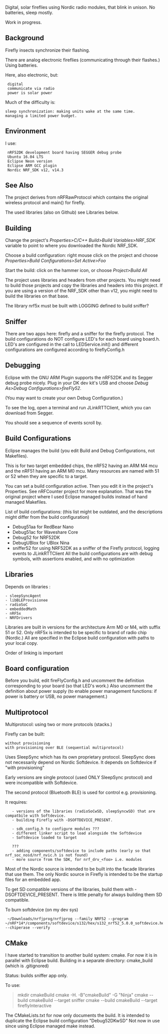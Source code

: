 Digital, solar fireflies using Nordic radio modules, that blink in unison.  No batteries, sleep mostly.

Work in progress.

Background
-

Firefly insects synchronize their flashing.

There are analog electronic fireflies (communicating through their flashes.)  Using batteries.

Here, also electronic, but:

     digital
     communicate via radio
     power is solar power  
     
Much of the difficulty is:

    sleep synchronization: making units wake at the same time.
    managing a limited power budget.

    
Environment
-
I use:

     nRF52DK development board having SEGGER debug probe
     Ubuntu 16.04 LTS
     Eclipse Neon version
     Eclipse ARM GCC plugin
     Nordic NRF_SDK v12, v14.3
    
See Also
-

The project derives from nRFRawProtocol which contains the original wireless protocol and main() for firefly.

The used libraries (also on Github) see Libraries below.
     

Building
-

Change the project's *Properties>C/C++ Build>Build Variables>NRF_SDK* variable to point to where you downloaded the Nordic NRF\_SDK.  
 
Choose a build configuration:  right mouse click on the project and choose *Properties>Build Configurations>Set Active>Foo*

Start the build:  click on the hammer icon, or choose *Project>Build All*

The project uses libraries and headers from other projects.  You might need to build those projects and copy the libraries and headers into this project.  If you are using a version of the NRF\_SDK other than v12, you might need to build the libraries on that base.

The library nrf5x must be built with LOGGING defined to build sniffer?

Sniffer
-

There are two apps here: firefly and a sniffer for the firefly protocol.
The build configurations do NOT configure LED's for each board using board.h.
LED's are configured in the call to LEDService.init() and different configurations are configured according to fireflyConfig.h


Debugging
-

Eclipse with the GNU ARM Plugin supports the nRF52DK and its Segger debug probe nicely.  Plug in your DK dev kit's USB and choose *Debug As>Debug Configurations>fireFly52*.

(You may want to create your own Debug Configuration.)

To see the log, open a terminal and run JLinkRTTClient, which you can download from Segger.

You should see a sequence of events scroll by.

Build Configurations
-

Eclipse manages the build (you edit Build and Debug Configurations, not Makefiles).

This is for two target embedded chips, the nRF52 having an ARM M4 mcu and the nRF51 having an ARM M0 mcu.  Many resources are named with 51 or 52 when they are specific to a target.

You can set a build configuration active.  Then you edit it in the project's Properties.  See nRFCounter project for more explanation.  That was the original project where I used Eclipse managed builds instead of hand managed Makefiles.

List of build configurations: (this list might be outdated, and the descriptions might differ from the build configuration)
 - Debug51aa for RedBear Nano
 - Debug51ac for Waveshare Core
 - Debug52 for NRF52DK
 - DebugUBlox for UBlox Nina
 - sniffer52 for using NRF52DK as a sniffer of the Firefly protocol, logging events to JLinkRTTClient
 All the build configurations are with debug symbols, with assertions enabled, and with no optimization

Libraries
-

Depends on libraries : 
    
    - sleepSyncAgent
    - libBLEProvisionee
    - radioSoC
    - embeddedMath
    - nRF5x
    - NRFDrivers
  
Libraries are built in versions for the architecture Arm M0 or M4, with suffix 51 or 52.
Only nRF5x is intended to be specific to brand of radio chip (Nordic.)
All are specified in the Eclipse build configuration with paths to your local copy.

Order of linking is important


Board configuration
-

Before you build, edit fireFlyConfig.h and uncomment the definition corresponding to your board (so that LED's work.)
Also uncomment the definition about power supply (to enable power management functions: if power is battery or USB, no power management.)


Multiprotocol
-

Multiprotocol: using two or more protocols (stacks.)

Firefly can be built:

    without provisioning
    with provisioning over BLE (sequential multiprotocol)
    
Uses SleepSync which has its own proprietary protocol.
SleepSync does not necessarily depend on Nordic Softdevice.
It depends on Softdevice if "with provisioning"

Early versions are single protocol (used ONLY SleepSync protocol) and were incompatible with Softdevice.  

The second protocol (Bluetooth BLE) is used for control e.g. provisioning.

It requires:

       - versions of the libraries (radioSoCwSD, sleepSyncwSD) that are compatbile with Softdevice.
       - building Firefly with -DSOFTDEVICE_PRESENT.
   
       - sdk_config.h to configure modules ???
       - different linker script to load alongside the Softdevice
       - Softdevice loaded to target
       
       ???
       - adding components/softdevice to include paths (early so that nrf_soc_nosd/nrf_nvic.h is not found)
       - more source from the SDK, for nrf_drv_<foo> i.e. modules

Most of the Nordic source is intended to be built into the facade libraries that use them.
The only Nordic source in Firefly is intended to be the startup files for an embedded app.
    
To get SD compatible versions of the libraries, build them with -DSOFTDEVICE_PRESENT.
There is little penalty for always building them SD compatible.

To burn softdevice (on my dev sys)

     ~/Downloads/nrfjprog/nrfjprog --family NRF52 --program ~/nRF*14*/components/softdevice/s132/hex/s132_nrf52_5.0.0_softdevice.hex --chiperase --verify



CMake
-
I have started to transition to another build system: cmake.
For now it is in parallel with Eclipse build.
Building in a separate directory: cmake_build (which is .gitignored)

Status: builds sniffer app only.

To use:
>mkdir cmakeBuild
>cmake -H. -B"cmakeBuild" -G "Ninja"
>cmake --build cmakeBuild --target sniffer
>cmake --build cmakeBuild --target fireflyInteractive

The CMakeLists.txt for now only documents the build.
It is intended to duplicate the Eclipse build configuration "Debug52DKwSD"
Not now in use since using Eclipse managed make instead.
